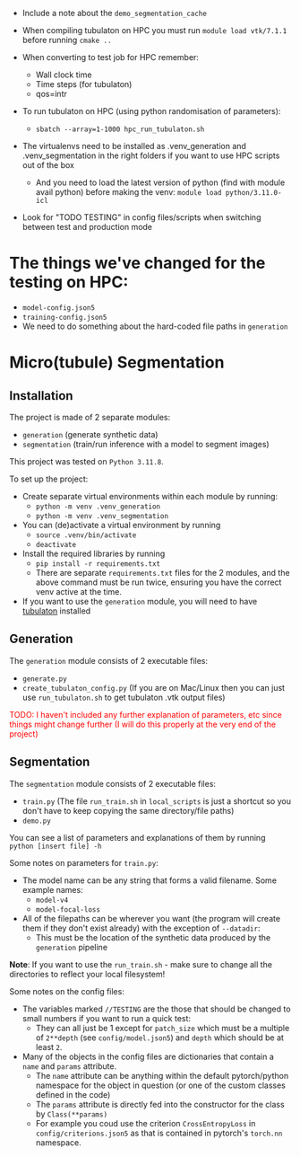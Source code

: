 * Include a note about the `demo_segmentation_cache`


* When compiling tubulaton on HPC you must run
`module load vtk/7.1.1`
before running `cmake ..`

* When converting to test job for HPC remember:
	* Wall clock time
	* Time steps (for tubulaton)
	* qos=intr

* To run tubulaton on HPC (using python randomisation of parameters):
	* `sbatch --array=1-1000 hpc_run_tubulaton.sh` 

* The virtualenvs need to be installed as .venv_generation and .venv_segmentation in the right folders if you want to use HPC scripts out of the box
	* And you need to load the latest version of python (find with module avail python) before making the venv: `module load python/3.11.0-icl` 

* Look for "TODO TESTING" in config files/scripts when switching between test and production mode
	
# The things we've changed for the testing on HPC:
* `model-config.json5`
* `training-config.json5`
* We need to do something about the hard-coded file paths in `generation`


# Micro(tubule) Segmentation

## Installation

The project is made of 2 separate modules:

* `generation` (generate synthetic data)
* `segmentation` (train/run inference with a model to segment images)

This project was tested on `Python 3.11.8`.

To set up the project:

* Create separate virtual environments within each module by running:
	* `python -m venv .venv_generation` 
	* `python -m venv .venv_segmentation`
* You can (de)activate a virtual environment by running
	* `source .venv/bin/activate` 
	* `deactivate`
* Install the required libraries by running
	* `pip install -r requirements.txt`
	* There are separate `requirements.txt` files for the 2 modules, and the above command must be run twice, ensuring you have the correct venv active at the time.
* If you want to use the `generation` module, you will need to have [tubulaton](https://gitlab.com/slcu/teamHJ/tubulaton) installed

## Generation

The `generation` module consists of 2 executable files:

* `generate.py`
* `create_tubulaton_config.py` (If you are on Mac/Linux then you can just use `run_tubulaton.sh` to get tubulaton .vtk output files)

<span style='color: red;'> TODO: I haven't included any further explanation of parameters, etc since things might change further (I will do this properly at the very end of the project)

## Segmentation

The `segmentation` module consists of 2 executable files:

* `train.py` (The file `run_train.sh` in `local_scripts` is just a shortcut so you don't have to keep copying the same directory/file paths) 
* `demo.py`

You can see a list of parameters and explanations of them by running `python [insert file] -h`


Some notes on parameters for `train.py`:

* The model name can be any string that forms a valid filename. Some example names:
	* `model-v4`
	* `model-focal-loss` 
* All of the filepaths can be wherever you want (the program will create them if they don't exist already) with the exception of `--datadir`:
	* This must be the location of the synthetic data produced by the `generation` pipeline
	
**Note**: If you want to use the `run_train.sh` - make sure to change all the directories to reflect your local filesystem!

Some notes on the config files:

* The variables marked `//TESTING` are the those that should be changed to small numbers if you want to run a quick test:
	* They can all just be 1 except for `patch_size` which must be a multiple of `2**depth` (see `config/model.json5`) and `depth` which should be at least `2`.
* Many of the objects in the config files are dictionaries that contain a `name` and `params` attribute.
	* The `name` attribute can be anything within the default pytorch/python namespace for the object in question (or one of the custom classes defined in the code)
	* The `params` attribute is directly fed into the constructor for the class by `Class(**params)`
	* For example you coud use the criterion `CrossEntropyLoss` in `config/criterions.json5` as that is contained in pytorch's `torch.nn` namespace.




